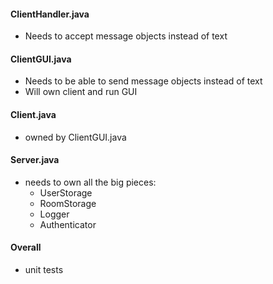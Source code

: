 #### ClientHandler.java
- Needs to accept message objects instead of text

#### ClientGUI.java
- Needs to be able to send message objects instead of text
- Will own client and run GUI

#### Client.java
- owned by ClientGUI.java


#### Server.java
- needs to own all the big pieces:
  - UserStorage
  - RoomStorage
  - Logger
  - Authenticator

#### Overall
- unit tests
